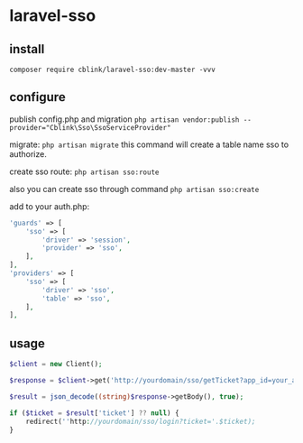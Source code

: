 # laravel-sso

## install

`composer require cblink/laravel-sso:dev-master -vvv`

## configure

publish config.php and migration
`php artisan vendor:publish --provider="Cblink\Sso\SsoServiceProvider"`

migrate:
`php artisan migrate`
this command will create a table name sso to authorize.

create sso route:
`php artisan sso:route`

also you can create sso through command
`php artisan sso:create`

add to your auth.php:
```php
'guards' => [
    'sso' => [
        'driver' => 'session',
        'provider' => 'sso',
    ],
],
'providers' => [
    'sso' => [
        'driver' => 'sso',
        'table' => 'sso',
    ],
],
```

## usage

```php
$client = new Client();

$response = $client->get('http://yourdomain/sso/getTicket?app_id=your_app_id&secret=your_secret');

$result = json_decode((string)$response->getBody(), true);

if ($ticket = $result['ticket'] ?? null) {
    redirect(''http://yourdomain/sso/login?ticket='.$ticket);
}
``` 